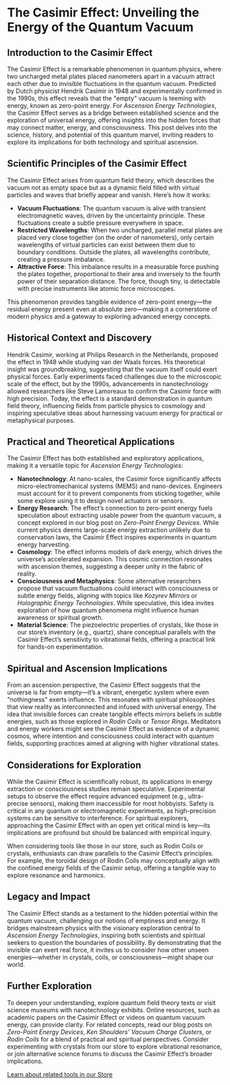 # The Casimir Effect: Unveiling the Energy of the Quantum Vacuum

## Introduction to the Casimir Effect
The Casimir Effect is a remarkable phenomenon in quantum physics, where two uncharged metal plates placed nanometers apart in a vacuum attract each other due to invisible fluctuations in the quantum vacuum. Predicted by Dutch physicist Hendrik Casimir in 1948 and experimentally confirmed in the 1990s, this effect reveals that the "empty" vacuum is teeming with energy, known as zero-point energy. For *Ascension Energy Technologies*, the Casimir Effect serves as a bridge between established science and the exploration of universal energy, offering insights into the hidden forces that may connect matter, energy, and consciousness. This post delves into the science, history, and potential of this quantum marvel, inviting readers to explore its implications for both technology and spiritual ascension.

## Scientific Principles of the Casimir Effect
The Casimir Effect arises from quantum field theory, which describes the vacuum not as empty space but as a dynamic field filled with virtual particles and waves that briefly appear and vanish. Here’s how it works:

- **Vacuum Fluctuations**: The quantum vacuum is alive with transient electromagnetic waves, driven by the uncertainty principle. These fluctuations create a subtle pressure everywhere in space.
- **Restricted Wavelengths**: When two uncharged, parallel metal plates are placed very close together (on the order of nanometers), only certain wavelengths of virtual particles can exist between them due to boundary conditions. Outside the plates, all wavelengths contribute, creating a pressure imbalance.
- **Attractive Force**: This imbalance results in a measurable force pushing the plates together, proportional to their area and inversely to the fourth power of their separation distance. The force, though tiny, is detectable with precise instruments like atomic force microscopes.

This phenomenon provides tangible evidence of zero-point energy—the residual energy present even at absolute zero—making it a cornerstone of modern physics and a gateway to exploring advanced energy concepts.

## Historical Context and Discovery
Hendrik Casimir, working at Philips Research in the Netherlands, proposed the effect in 1948 while studying van der Waals forces. His theoretical insight was groundbreaking, suggesting that the vacuum itself could exert physical forces. Early experiments faced challenges due to the microscopic scale of the effect, but by the 1990s, advancements in nanotechnology allowed researchers like Steve Lamoreaux to confirm the Casimir force with high precision. Today, the effect is a standard demonstration in quantum field theory, influencing fields from particle physics to cosmology and inspiring speculative ideas about harnessing vacuum energy for practical or metaphysical purposes.

## Practical and Theoretical Applications
The Casimir Effect has both established and exploratory applications, making it a versatile topic for *Ascension Energy Technologies*:

- **Nanotechnology**: At nano-scales, the Casimir force significantly affects micro-electromechanical systems (MEMS) and nano-devices. Engineers must account for it to prevent components from sticking together, while some explore using it to design novel actuators or sensors.
- **Energy Research**: The effect’s connection to zero-point energy fuels speculation about extracting usable power from the quantum vacuum, a concept explored in our blog post on *Zero-Point Energy Devices*. While current physics deems large-scale energy extraction unlikely due to conservation laws, the Casimir Effect inspires experiments in quantum energy harvesting.
- **Cosmology**: The effect informs models of dark energy, which drives the universe’s accelerated expansion. This cosmic connection resonates with ascension themes, suggesting a deeper unity in the fabric of reality.
- **Consciousness and Metaphysics**: Some alternative researchers propose that vacuum fluctuations could interact with consciousness or subtle energy fields, aligning with topics like *Kozyrev Mirrors* or *Holographic Energy Technologies*. While speculative, this idea invites exploration of how quantum phenomena might influence human awareness or spiritual growth.
- **Material Science**: The piezoelectric properties of crystals, like those in our store’s inventory (e.g., quartz), share conceptual parallels with the Casimir Effect’s sensitivity to vibrational fields, offering a practical link for hands-on experimentation.

## Spiritual and Ascension Implications
From an ascension perspective, the Casimir Effect suggests that the universe is far from empty—it’s a vibrant, energetic system where even "nothingness" exerts influence. This resonates with spiritual philosophies that view reality as interconnected and infused with universal energy. The idea that invisible forces can create tangible effects mirrors beliefs in subtle energies, such as those explored in *Rodin Coils* or *Tensor Rings*. Meditators and energy workers might see the Casimir Effect as evidence of a dynamic cosmos, where intention and consciousness could interact with quantum fields, supporting practices aimed at aligning with higher vibrational states.

## Considerations for Exploration
While the Casimir Effect is scientifically robust, its applications in energy extraction or consciousness studies remain speculative. Experimental setups to observe the effect require advanced equipment (e.g., ultra-precise sensors), making them inaccessible for most hobbyists. Safety is critical in any quantum or electromagnetic experiments, as high-precision systems can be sensitive to interference. For spiritual explorers, approaching the Casimir Effect with an open yet critical mind is key—its implications are profound but should be balanced with empirical inquiry.

When considering tools like those in our store, such as Rodin Coils or crystals, enthusiasts can draw parallels to the Casimir Effect’s principles. For example, the toroidal design of Rodin Coils may conceptually align with the confined energy fields of the Casimir setup, offering a tangible way to explore resonance and harmonics.

## Legacy and Impact
The Casimir Effect stands as a testament to the hidden potential within the quantum vacuum, challenging our notions of emptiness and energy. It bridges mainstream physics with the visionary exploration central to *Ascension Energy Technologies*, inspiring both scientists and spiritual seekers to question the boundaries of possibility. By demonstrating that the invisible can exert real force, it invites us to consider how other unseen energies—whether in crystals, coils, or consciousness—might shape our world.

## Further Exploration
To deepen your understanding, explore quantum field theory texts or visit science museums with nanotechnology exhibits. Online resources, such as academic papers on the Casimir Effect or videos on quantum vacuum energy, can provide clarity. For related concepts, read our blog posts on *Zero-Point Energy Devices*, *Ken Shoulders’ Vacuum Charge Clusters*, or *Rodin Coils* for a blend of practical and spiritual perspectives. Consider experimenting with crystals from our store to explore vibrational resonance, or join alternative science forums to discuss the Casimir Effect’s broader implications.

[Learn about related tools in our Store](/store/ascension-tools)